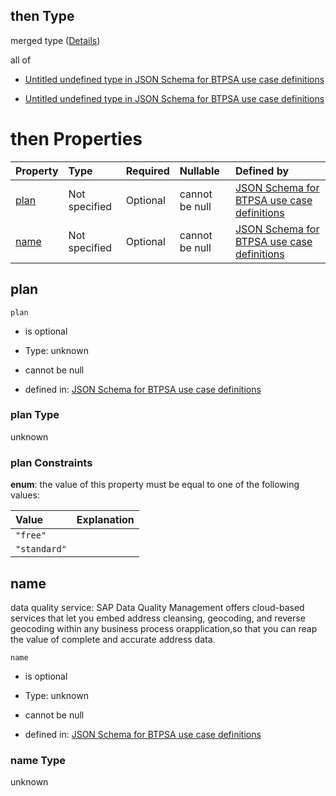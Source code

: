 ## then Type

merged type ([Details](btpsa-usecase-properties-services-items-allof-1-then-allof-36-then.md))

all of

*   [Untitled undefined type in JSON Schema for BTPSA use case definitions](btpsa-usecase-properties-services-items-allof-1-then-allof-36-then-allof-0.md "check type definition")

*   [Untitled undefined type in JSON Schema for BTPSA use case definitions](btpsa-usecase-properties-services-items-allof-1-then-allof-36-then-allof-1.md "check type definition")

# then Properties

| Property      | Type          | Required | Nullable       | Defined by                                                                                                                                                                                                            |
| :------------ | :------------ | :------- | :------------- | :-------------------------------------------------------------------------------------------------------------------------------------------------------------------------------------------------------------------- |
| [plan](#plan) | Not specified | Optional | cannot be null | [JSON Schema for BTPSA use case definitions](btpsa-usecase-properties-services-items-allof-1-then-allof-36-then-properties-plan.md "undefined#/properties/services/items/allOf/1/then/allOf/36/then/properties/plan") |
| [name](#name) | Not specified | Optional | cannot be null | [JSON Schema for BTPSA use case definitions](btpsa-usecase-properties-services-items-allof-1-then-allof-36-then-properties-name.md "undefined#/properties/services/items/allOf/1/then/allOf/36/then/properties/name") |

## plan



`plan`

*   is optional

*   Type: unknown

*   cannot be null

*   defined in: [JSON Schema for BTPSA use case definitions](btpsa-usecase-properties-services-items-allof-1-then-allof-36-then-properties-plan.md "undefined#/properties/services/items/allOf/1/then/allOf/36/then/properties/plan")

### plan Type

unknown

### plan Constraints

**enum**: the value of this property must be equal to one of the following values:

| Value        | Explanation |
| :----------- | :---------- |
| `"free"`     |             |
| `"standard"` |             |

## name

data quality service: SAP Data Quality Management offers cloud-based services that let you embed address cleansing, geocoding, and reverse geocoding within any business process orapplication,so that you can reap the value of complete and accurate address data.

`name`

*   is optional

*   Type: unknown

*   cannot be null

*   defined in: [JSON Schema for BTPSA use case definitions](btpsa-usecase-properties-services-items-allof-1-then-allof-36-then-properties-name.md "undefined#/properties/services/items/allOf/1/then/allOf/36/then/properties/name")

### name Type

unknown
